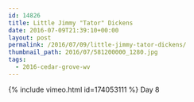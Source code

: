 ```yaml
---
id: 14826
title: Little Jimmy "Tator" Dickens
date: 2016-07-09T21:39:10+00:00
layout: post
permalink: /2016/07/09/little-jimmy-tator-dickens/
thumbnail_path: 2016/07/581200000_1280.jpg
tags:
  - 2016-cedar-grove-wv
---
```

{% include vimeo.html id=174053111 %}
Day 8
